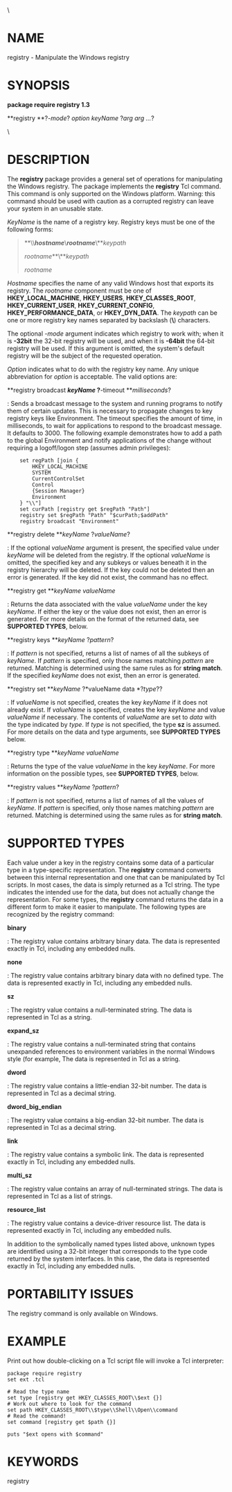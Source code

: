 \

# NAME

registry - Manipulate the Windows registry

# SYNOPSIS

**package require registry 1.3**

**registry **?*-mode*? *option* *keyName* ?*arg arg \...*?

\

# DESCRIPTION

The **registry** package provides a general set of operations for
manipulating the Windows registry. The package implements the
**registry** Tcl command. This command is only supported on the Windows
platform. Warning: this command should be used with caution as a
corrupted registry can leave your system in an unusable state.

*KeyName* is the name of a registry key. Registry keys must be one of
the following forms:

> **\\\\***hostname***\\***rootname***\\***keypath*
>
> *rootname***\\***keypath*
>
> *rootname*

*Hostname* specifies the name of any valid Windows host that exports its
registry. The *rootname* component must be one of
**HKEY_LOCAL_MACHINE**, **HKEY_USERS**, **HKEY_CLASSES_ROOT**,
**HKEY_CURRENT_USER**, **HKEY_CURRENT_CONFIG**,
**HKEY_PERFORMANCE_DATA**, or **HKEY_DYN_DATA**. The *keypath* can be
one or more registry key names separated by backslash (**\\**)
characters.

The optional *-mode* argument indicates which registry to work with;
when it is **-32bit** the 32-bit registry will be used, and when it is
**-64bit** the 64-bit registry will be used. If this argument is
omitted, the system\'s default registry will be the subject of the
requested operation.

*Option* indicates what to do with the registry key name. Any unique
abbreviation for *option* is acceptable. The valid options are:

**registry broadcast ***keyName* ?**-timeout ***milliseconds*?

:   Sends a broadcast message to the system and running programs to
    notify them of certain updates. This is necessary to propagate
    changes to key registry keys like Environment. The timeout specifies
    the amount of time, in milliseconds, to wait for applications to
    respond to the broadcast message. It defaults to 3000. The following
    example demonstrates how to add a path to the global Environment and
    notify applications of the change without requiring a logoff/logon
    step (assumes admin privileges):

        set regPath [join {
            HKEY_LOCAL_MACHINE
            SYSTEM
            CurrentControlSet
            Control
            {Session Manager}
            Environment
        } "\\"]
        set curPath [registry get $regPath "Path"]
        registry set $regPath "Path" "$curPath;$addPath"
        registry broadcast "Environment"

**registry delete ***keyName* ?*valueName*?

:   If the optional *valueName* argument is present, the specified value
    under *keyName* will be deleted from the registry. If the optional
    *valueName* is omitted, the specified key and any subkeys or values
    beneath it in the registry hierarchy will be deleted. If the key
    could not be deleted then an error is generated. If the key did not
    exist, the command has no effect.

**registry get ***keyName valueName*

:   Returns the data associated with the value *valueName* under the key
    *keyName*. If either the key or the value does not exist, then an
    error is generated. For more details on the format of the returned
    data, see **SUPPORTED TYPES**, below.

**registry keys ***keyName* ?*pattern*?

:   If *pattern* is not specified, returns a list of names of all the
    subkeys of *keyName*. If *pattern* is specified, only those names
    matching *pattern* are returned. Matching is determined using the
    same rules as for **string match**. If the specified *keyName* does
    not exist, then an error is generated.

**registry set ***keyName* ?*valueName data *?*type*??

:   If *valueName* is not specified, creates the key *keyName* if it
    does not already exist. If *valueName* is specified, creates the key
    *keyName* and value *valueName* if necessary. The contents of
    *valueName* are set to *data* with the type indicated by *type*. If
    *type* is not specified, the type **sz** is assumed. For more
    details on the data and type arguments, see **SUPPORTED TYPES**
    below.

**registry type ***keyName valueName*

:   Returns the type of the value *valueName* in the key *keyName*. For
    more information on the possible types, see **SUPPORTED TYPES**,
    below.

**registry values ***keyName* ?*pattern*?

:   If *pattern* is not specified, returns a list of names of all the
    values of *keyName*. If *pattern* is specified, only those names
    matching *pattern* are returned. Matching is determined using the
    same rules as for **string match**.

# SUPPORTED TYPES

Each value under a key in the registry contains some data of a
particular type in a type-specific representation. The **registry**
command converts between this internal representation and one that can
be manipulated by Tcl scripts. In most cases, the data is simply
returned as a Tcl string. The type indicates the intended use for the
data, but does not actually change the representation. For some types,
the **registry** command returns the data in a different form to make it
easier to manipulate. The following types are recognized by the registry
command:

**binary**

:   The registry value contains arbitrary binary data. The data is
    represented exactly in Tcl, including any embedded nulls.

**none**

:   The registry value contains arbitrary binary data with no defined
    type. The data is represented exactly in Tcl, including any embedded
    nulls.

**sz**

:   The registry value contains a null-terminated string. The data is
    represented in Tcl as a string.

**expand_sz**

:   The registry value contains a null-terminated string that contains
    unexpanded references to environment variables in the normal Windows
    style (for example, The data is represented in Tcl as a string.

**dword**

:   The registry value contains a little-endian 32-bit number. The data
    is represented in Tcl as a decimal string.

**dword_big_endian**

:   The registry value contains a big-endian 32-bit number. The data is
    represented in Tcl as a decimal string.

**link**

:   The registry value contains a symbolic link. The data is represented
    exactly in Tcl, including any embedded nulls.

**multi_sz**

:   The registry value contains an array of null-terminated strings. The
    data is represented in Tcl as a list of strings.

**resource_list**

:   The registry value contains a device-driver resource list. The data
    is represented exactly in Tcl, including any embedded nulls.

In addition to the symbolically named types listed above, unknown types
are identified using a 32-bit integer that corresponds to the type code
returned by the system interfaces. In this case, the data is represented
exactly in Tcl, including any embedded nulls.

# PORTABILITY ISSUES

The registry command is only available on Windows.

# EXAMPLE

Print out how double-clicking on a Tcl script file will invoke a Tcl
interpreter:

    package require registry
    set ext .tcl

    # Read the type name
    set type [registry get HKEY_CLASSES_ROOT\\$ext {}]
    # Work out where to look for the command
    set path HKEY_CLASSES_ROOT\\$type\\Shell\\Open\\command
    # Read the command!
    set command [registry get $path {}]

    puts "$ext opens with $command"

# KEYWORDS

registry
